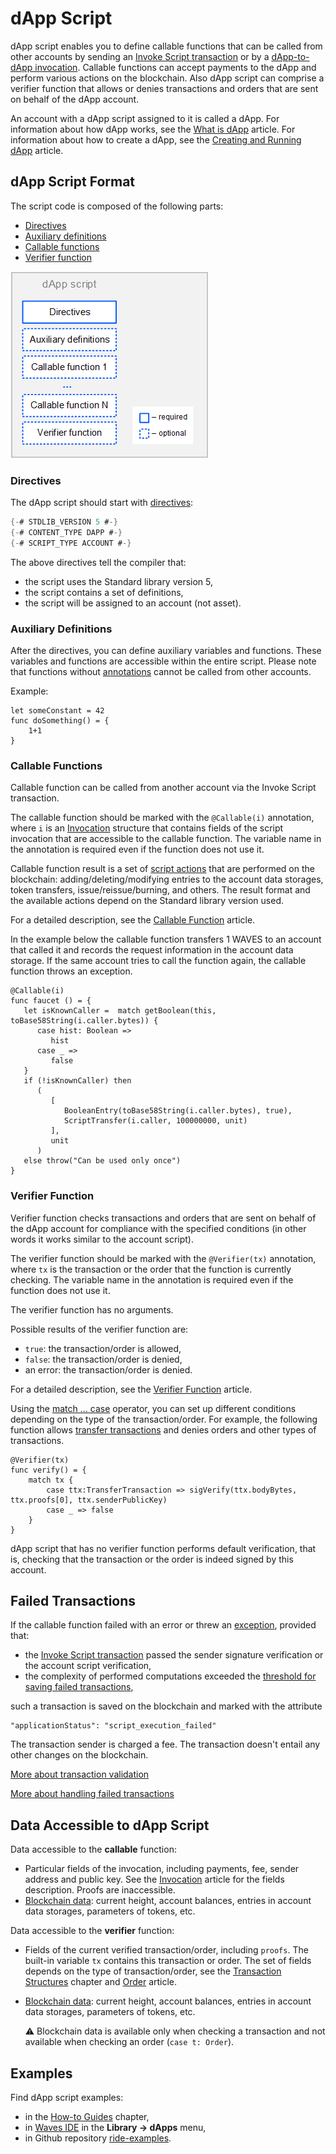 # dApp Script

dApp script enables you to define callable functions that can be called from other accounts by sending an [Invoke Script transaction](/en/blockchain/transaction-type/invoke-script-transaction) or by a [dApp-to-dApp invocation](/en/ride/functions/built-in-functions/dapp-to-dapp). Callable functions can accept payments to the dApp and perform various actions on the blockchain. Also dApp script can comprise a verifier function that allows or denies transactions and orders that are sent on behalf of the dApp account.

An account with a dApp script assigned to it is called a dApp. For information about how dApp works, see the [What is dApp](/en/building-apps/smart-contracts/what-is-a-dapp) article. For information about how to create a dApp, see the [Creating and Running dApp](/en/building-apps/smart-contracts/writing-dapps) article.

## dApp Script Format

The script code is composed of the following parts:

* [Directives](#directives)
* [Auxiliary definitions](#auxiliary-definitions)
* [Callable functions](#callable-functions)
* [Verifier function](#verifier-function)

![](./_assets/dapp-script-format.png)

### Directives

The dApp script should start with [directives](/en/ride/script/directives):

```scala
{-# STDLIB_VERSION 5 #-}
{-# CONTENT_TYPE DAPP #-}
{-# SCRIPT_TYPE ACCOUNT #-}
```

The above directives tell the compiler that:

- the script uses the Standard library version 5,
- the script contains a set of definitions,
- the script will be assigned to an account (not asset).

### Auxiliary Definitions

After the directives, you can define auxiliary variables and functions. These variables and functions are accessible within the entire script. Please note that functions without [annotations](/en/ride/functions/annotations) cannot be called from other accounts.

Example:

```
let someConstant = 42
func doSomething() = {
    1+1
}
```

### Callable Functions

Callable function can be called from another account via the Invoke Script transaction.

The callable function should be marked with the `@Callable(i)` annotation, where `i` is an [Invocation](/en/ride/structures/common-structures/invocation) structure that contains fields of the script invocation that are accessible to the callable function. The variable name in the annotation is required even if the function does not use it.

Callable function result is a set of [script actions](/en/ride/structures/script-actions/) that are performed on the blockchain: adding/deleting/modifying entries to the account data storages, token transfers, issue/reissue/burning, and others. The result format and the available actions depend on the Standard library version used.

For a detailed description, see the [Callable Function](/en/ride/functions/callable-function) article.

In the example below the callable function transfers 1 WAVES to an account that called it and records the request information in the account data storage. If the same account tries to call the function again, the callable function throws an exception.

```ride
@Callable(i)
func faucet () = {
   let isKnownCaller =  match getBoolean(this, toBase58String(i.caller.bytes)) {
      case hist: Boolean =>
         hist
      case _ =>
         false
   }
   if (!isKnownCaller) then 
      (
         [
            BooleanEntry(toBase58String(i.caller.bytes), true),
            ScriptTransfer(i.caller, 100000000, unit)
         ],
         unit
      )
   else throw("Can be used only once")
}
```

### Verifier Function

Verifier function checks transactions and orders that are sent on behalf of the dApp account for compliance with the specified conditions (in other words it works similar to the account script).

The verifier function should be marked with the `@Verifier(tx)` annotation, where `tx` is the transaction or the order that the function is currently checking. The variable name in the annotation is required even if the function does not use it.

The verifier function has no arguments.

Possible results of the verifier function are:

* `true`: the transaction/order is allowed,
* `false`: the transaction/order is denied,
* an error: the transaction/order is denied.

For a detailed description, see the [Verifier Function](/en/ride/functions/verifier-function) article.

Using the [match ... case](/en/ride/operators/match-case) operator, you can set up different conditions depending on the type of the transaction/order. For example, the following function allows [transfer transactions](/en/blockchain/transaction-type/transfer-transaction) and denies orders and other types of transactions.

```ride
@Verifier(tx)
func verify() = {
    match tx {
        case ttx:TransferTransaction => sigVerify(ttx.bodyBytes, ttx.proofs[0], ttx.senderPublicKey)
        case _ => false
    }
}
```

dApp script that has no verifier function performs default verification, that is, checking that the transaction or the order is indeed signed by this account.

## Failed Transactions

If the callable function failed with an error or threw an [exception](/en/ride/exceptions), provided that:

* the [Invoke Script transaction](/en/blockchain/transaction-type/exchange-transaction) passed the sender signature verification or the account script verification,
* the complexity of performed computations exceeded the [threshold for saving failed transactions](/en/ride/limits/),

such a transaction is saved on the blockchain and marked with the attribute

```
"applicationStatus": "script_execution_failed"
```

The transaction sender is charged a fee. The transaction doesn't entail any other changes on the blockchain.

[More about transaction validation](/en/blockchain/transaction/transaction-validation)

[More about handling failed transactions](/en/keep-in-touch/april)

## Data Accessible to dApp Script

Data accessible to the **callable** function:

* Particular fields of the invocation, including payments, fee, sender address and public key. See the [Invocation](/en/ride/structures/common-structures/invocation) article for the fields description. Proofs are inaccessible.
* [Blockchain data](/en/ride/#blockchain-operation): current height, account balances, entries in account data storages, parameters of tokens, etc.

Data accessible to the **verifier** function:

* Fields of the current verified transaction/order, including `proofs`. The built-in variable `tx` contains this transaction or order. The set of fields depends on the type of transaction/order, see the [Transaction Structures](/en/ride/structures/transaction-structures/) chapter and [Order](/en/ride/structures/common-structures/order) article.
* [Blockchain data](/en/ride/#blockchain-operation): current height, account balances, entries in account data storages, parameters of tokens, etc.

   :warning: Blockchain data is available only when checking a transaction and not available when checking an order (`case t: Order`).

## Examples

Find dApp script examples:

* in the [How-to Guides](/en/building-apps/how-to#dapps) chapter,
* in [Waves IDE](https://waves-ide.com/) in the **Library → dApps** menu,
* in Github repository [ride-examples](https://github.com/wavesplatform/ride-examples/blob/master/welcome.md).

